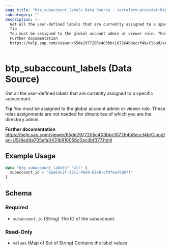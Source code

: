 ```yaml
---
page_title: "btp_subaccount_labels Data Source - terraform-provider-btp"
subcategory: ""
description: |-
  Get all the user-defined labels that are currently assigned to a specific subaccount.
  Tip
  You must be assigned to the global account admin or viewer role. These roles assignments are not needed for directories of which you are the directory admin.
  Further documentation
  https://help.sap.com/viewer/65de2977205c403bbc107264b8eccf4b/Cloud/en-US/8ed4a705efa0431b910056c0acdbf377.html
---
```


# btp_subaccount_labels (Data Source)

Get all the user-defined labels that are currently assigned to a specific subaccount.

__Tip__
You must be assigned to the global account admin or viewer role. These roles assignments are not needed for directories of which you are the directory admin.

__Further documentation__
https://help.sap.com/viewer/65de2977205c403bbc107264b8eccf4b/Cloud/en-US/8ed4a705efa0431b910056c0acdbf377.html

## Example Usage

```terraform
data "btp_subaccount_labels" "all" {
  subaccount_id = "6aa64c2f-38c1-49a9-b2e8-cf9fea769b7f"
}
```

<!-- schema generated by tfplugindocs -->
## Schema

### Required

- `subaccount_id` (String) The ID of the subaccount.

### Read-Only

- `values` (Map of Set of String) Contains the label values